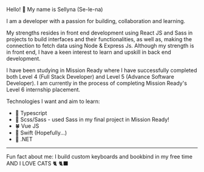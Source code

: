 Hello! 👋 My name is Sellyna (Se-le-na)

I am a developer with a passion for building, collaboration and learning. 

My strengths resides in front end development using React JS and Sass in projects to build interfaces and their functionalities, as well as, making the connection to fetch data using Node & Express Js. Although my strength is in front end, I have a keen interest to learn and upskill in back end development. 

I have been studying in Mission Ready where I have successfully completed both Level 4 (Full Stack Developer) and Level 5 (Advance Software Developer). I am currently in the process of completing Mission Ready's Level 6 internship placement.

Technologies I want and aim to learn:
- 🦋 Typescript
- 🎀 Scss/Sass - used Sass in my final project in Mission Ready!
- 🍀 Vue JS
- 🍊 Swift (Hopefully...)
- 🔮 .NET

----------------------------------------------

Fun fact about me:
I build custom keyboards and bookbind in my free time AND I LOVE CATS 🐈 🐈‍⬛ 

